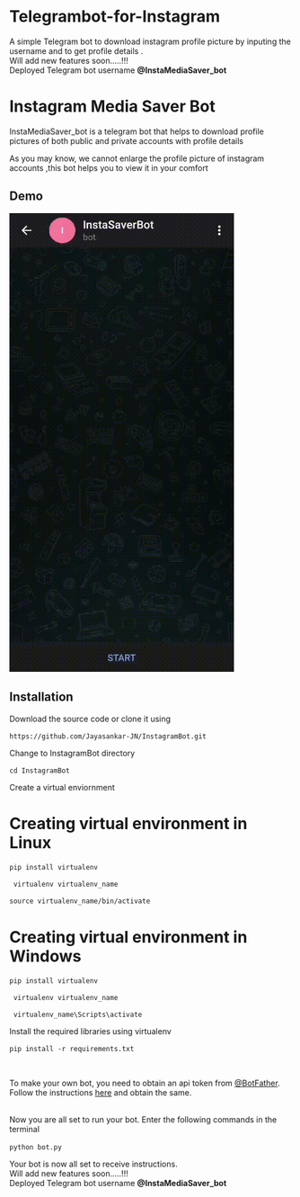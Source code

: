 # Telegrambot-for-Instagram
A simple Telegram bot to  download instagram profile picture by inputing the username and to get profile details .\
Will add new features soon.....!!!\
Deployed Telegram bot username **@InstaMediaSaver_bot**

# Instagram Media Saver Bot
InstaMediaSaver_bot is a telegram bot that helps to download profile pictures of both public and private accounts with profile details 

As you may know, we cannot enlarge  the profile picture of instagram accounts ,this bot helps you  to view  it in your comfort

## Demo
![Demo gif](./demo.gif)


## Installation
Download the source code or clone it using <br>
```
https://github.com/Jayasankar-JN/InstagramBot.git
```

Change to InstagramBot directory<br>
```
cd InstagramBot
```

Create a virtual enviornment <br>
# Creating virtual environment in Linux
```
pip install virtualenv
```
```
 virtualenv virtualenv_name
```
```
source virtualenv_name/bin/activate
```
# Creating virtual environment in  Windows
```
pip install virtualenv
```
```
 virtualenv virtualenv_name
```
```
 virtualenv_name\Scripts\activate
 ```
 Install the required libraries using virtualenv<br>
 ```
 pip install -r requirements.txt
 ```

<br>

To make your own bot, you need to obtain an api token from [@BotFather](https://telegram.me/BotFather). Follow the instructions [here](https://core.telegram.org/bots#6-botfather) and obtain the same.



<br>
Now you are all set to run your bot. Enter the following commands in the terminal

<br>


`python bot.py`

Your bot is now all set to receive instructions.<br>
Will add new features soon.....!!!\
Deployed Telegram bot username **@InstaMediaSaver_bot**
